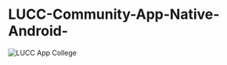 # LUCC-Community-App-Native-Android-


![LUCC App College](https://user-images.githubusercontent.com/61940095/133803551-93ba0c7e-f4b7-43e7-a983-cda2cab155cd.jpg)
